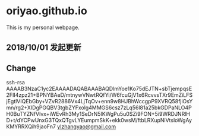 oriyao.github.io
================
This is my personal webpage.

## 2018/10/01 发起更新
## Change

ssh-rsa AAAAB3NzaC1yc2EAAAADAQABAAABAQDlmYoe1Ko75dEJTN+sbTjempqsE2FII4zpz21+BPNYBAeD/mtnywVNwtRQfYi/W6fcuGjV1x6RcvvsTXr9EmZiLFSjEgtlVIQEbGby+VZvR2886Vx4LjTqOv+enn9w8HJBhWccgpP9XVRQ58fjiOsYmn/rg2+XIDgPGQBV3tgbZYFxolg4MMGS6csz7zLq56l81a25bkGDPaNLO4PH0BuTYZNfVlvx+iWEvRh3My1SeDrN5IKWgPu5u0SZi9FON+5i9WRDJNRlHD+t/dYCPwUnxG3TQxQTgvLYEumpmSkK+ekk0wsM/ftbLRXupNiVtsloWgAyKMYRRXQih9jaoFn7 ylzhangyao@gmail.com